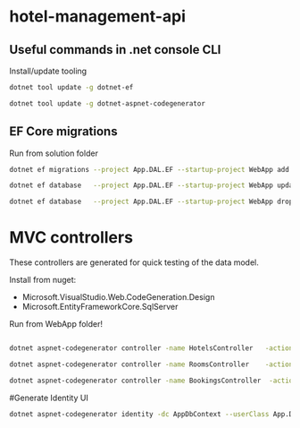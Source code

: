 # hotel-management-api


## Useful commands in .net console CLI

Install/update tooling

~~~bash
dotnet tool update -g dotnet-ef
~~~

~~~bash
dotnet tool update -g dotnet-aspnet-codegenerator 
~~~

## EF Core migrations

Run from solution folder

~~~bash
dotnet ef migrations --project App.DAL.EF --startup-project WebApp add initial-db
~~~
~~~bash
dotnet ef database   --project App.DAL.EF --startup-project WebApp update
~~~
~~~bash
dotnet ef database   --project App.DAL.EF --startup-project WebApp drop
~~~


# MVC controllers

These controllers are generated for quick testing of the data model.

Install from nuget:
- Microsoft.VisualStudio.Web.CodeGeneration.Design
- Microsoft.EntityFrameworkCore.SqlServer


Run from WebApp folder!

~~~bash

dotnet aspnet-codegenerator controller -name HotelsController   -actions -m  App.Domain.Hotel       -dc AppDbContext -outDir Controllers --useDefaultLayout --useAsyncActions --referenceScriptLibraries -f

dotnet aspnet-codegenerator controller -name RoomsController    -actions -m  App.Domain.Room        -dc AppDbContext -outDir Controllers --useDefaultLayout --useAsyncActions --referenceScriptLibraries -f

dotnet aspnet-codegenerator controller -name BookingsController  -actions -m  App.Domain.Booking     -dc AppDbContext -outDir Controllers --useDefaultLayout --useAsyncActions --referenceScriptLibraries -f
~~~


#Generate Identity UI

~~~bash
dotnet aspnet-codegenerator identity -dc AppDbContext --userClass App.Domain.Identity.AppUser -f
~~~

